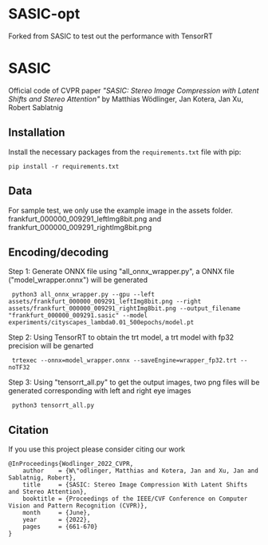 # SASIC-opt
Forked from SASIC to test out the performance with TensorRT

# SASIC
Official code of CVPR paper *"SASIC: Stereo Image Compression with Latent Shifts and Stereo Attention"* by Matthias Wödlinger, Jan Kotera, Jan Xu, Robert Sablatnig

## Installation

Install the necessary packages from the `requirements.txt` file with pip:

```pip install -r requirements.txt```

## Data
For sample test, we only use the example image in the assets folder. frankfurt_000000_009291_leftImg8bit.png and frankfurt_000000_009291_rightImg8bit.png

## Encoding/decoding
 Step 1: Generate ONNX file using "all_onnx_wrapper.py", a ONNX file ("model_wrapper.onnx") will be generated 
     
     python3 all_onnx_wrapper.py --gpu --left assets/frankfurt_000000_009291_leftImg8bit.png --right assets/frankfurt_000000_009291_rightImg8bit.png --output_filename "frankfurt_000000_009291.sasic" --model experiments/cityscapes_lambda0.01_500epochs/model.pt

 Step 2: Using TensorRT to obtain the trt model, a trt model with fp32 precision will be genarted
     
     trtexec --onnx=model_wrapper.onnx --saveEngine=wrapper_fp32.trt --noTF32

 Step 3: Using "tensorrt_all.py" to get the output images, two png files will be generated corresponding with left and right eye images

     python3 tensorrt_all.py


## Citation

If you use this project please consider citing our work

```
@InProceedings{Wodlinger_2022_CVPR,
    author    = {W\"odlinger, Matthias and Kotera, Jan and Xu, Jan and Sablatnig, Robert},
    title     = {SASIC: Stereo Image Compression With Latent Shifts and Stereo Attention},
    booktitle = {Proceedings of the IEEE/CVF Conference on Computer Vision and Pattern Recognition (CVPR)},
    month     = {June},
    year      = {2022},
    pages     = {661-670}
}
```
